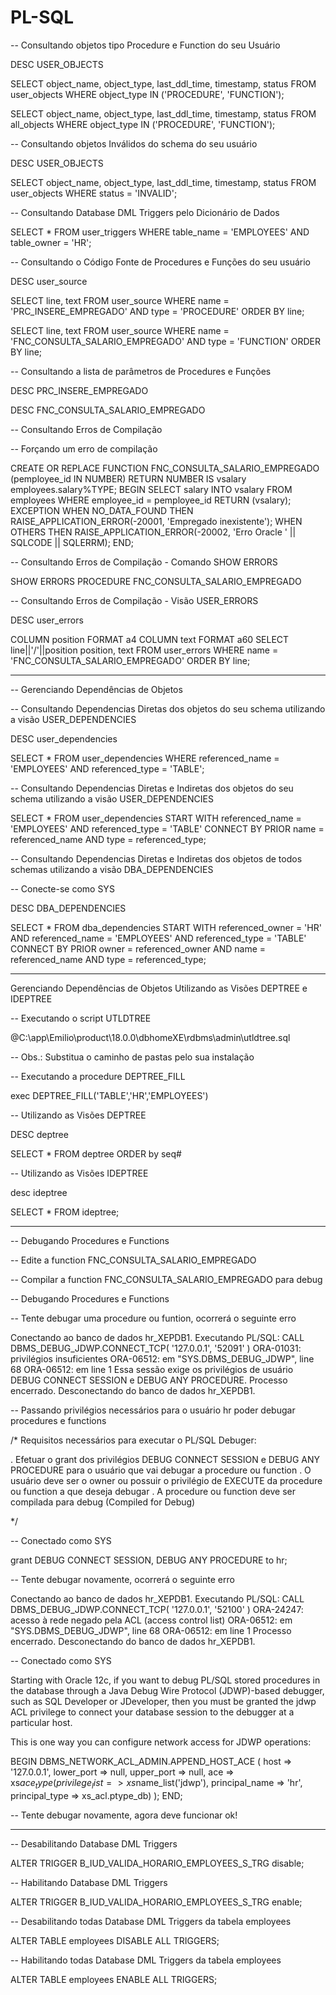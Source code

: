 # PL-SQL

-- Consultando objetos tipo Procedure e Function do seu Usuário

DESC USER_OBJECTS

SELECT object_name, object_type, last_ddl_time, timestamp, status
FROM   user_objects
WHERE  object_type IN ('PROCEDURE', 'FUNCTION');

SELECT object_name, object_type, last_ddl_time, timestamp, status
FROM   all_objects
WHERE  object_type IN ('PROCEDURE', 'FUNCTION');

-- Consultando objetos Inválidos do schema do seu usuário 

DESC USER_OBJECTS

SELECT object_name, object_type, last_ddl_time, timestamp, status
FROM   user_objects
WHERE  status = 'INVALID';

-- Consultando Database DML Triggers pelo Dicionário de Dados

SELECT *
FROM   user_triggers
WHERE  table_name = 'EMPLOYEES'  AND
       table_owner = 'HR';

-- Consultando o Código Fonte de Procedures e Funções  do seu usuário

DESC user_source

SELECT line, text
FROM   user_source
WHERE  name = 'PRC_INSERE_EMPREGADO' AND
       type = 'PROCEDURE'
ORDER BY line;

SELECT line, text
FROM   user_source
WHERE  name = 'FNC_CONSULTA_SALARIO_EMPREGADO' AND
       type = 'FUNCTION'
ORDER BY line;

-- Consultando a lista de parâmetros de Procedures e Funções 

DESC PRC_INSERE_EMPREGADO

DESC FNC_CONSULTA_SALARIO_EMPREGADO

-- Consultando Erros de Compilação

-- Forçando um erro de compilação

CREATE OR REPLACE FUNCTION FNC_CONSULTA_SALARIO_EMPREGADO
  (pemployee_id   IN NUMBER)
   RETURN NUMBER
IS 
  vsalary  employees.salary%TYPE;
BEGIN
  SELECT salary
  INTO   vsalary
  FROM   employees
  WHERE employee_id = pemployee_id
  RETURN (vsalary);
EXCEPTION
  WHEN NO_DATA_FOUND THEN 
      RAISE_APPLICATION_ERROR(-20001, 'Empregado inexistente');
  WHEN OTHERS THEN
     RAISE_APPLICATION_ERROR(-20002, 'Erro Oracle ' || SQLCODE || SQLERRM);
END;

-- Consultando Erros de Compilação - Comando SHOW ERRORS

SHOW ERRORS PROCEDURE FNC_CONSULTA_SALARIO_EMPREGADO

-- Consultando Erros de Compilação - Visão USER_ERRORS

DESC user_errors

COLUMN position FORMAT a4
COLUMN text FORMAT a60
SELECT line||'/'||position position, text
FROM   user_errors
WHERE  name = 'FNC_CONSULTA_SALARIO_EMPREGADO'
ORDER BY line;
***********************************************************************************

-- Gerenciando Dependências de Objetos

-- Consultando Dependencias Diretas dos objetos do seu schema utilizando a visão USER_DEPENDENCIES 

DESC user_dependencies

SELECT *
FROM   user_dependencies
WHERE  referenced_name = 'EMPLOYEES' AND
       referenced_type = 'TABLE';
       
-- Consultando Dependencias Diretas e Indiretas dos objetos do seu schema utilizando a visão USER_DEPENDENCIES 

SELECT      *
FROM        user_dependencies
START WITH  referenced_name = 'EMPLOYEES' AND
            referenced_type = 'TABLE'
CONNECT BY PRIOR  name = referenced_name AND
                  type = referenced_type;
                  

-- Consultando Dependencias Diretas e Indiretas dos objetos de todos schemas utilizando a visão DBA_DEPENDENCIES        

-- Conecte-se como SYS

DESC DBA_DEPENDENCIES

SELECT      *
FROM        dba_dependencies
START WITH  referenced_owner = 'HR' AND
            referenced_name = 'EMPLOYEES' AND
            referenced_type = 'TABLE'
CONNECT BY PRIOR  owner = referenced_owner AND
                  name =  referenced_name   AND
                  type =  referenced_type;
                  

*********************************************************************************************************

Gerenciando Dependências de Objetos
Utilizando as Visões DEPTREE e IDEPTREE


-- Executando o script UTLDTREE

@C:\app\Emilio\product\18.0.0\dbhomeXE\rdbms\admin\utldtree.sql  

-- Obs.: Substitua o caminho de pastas pelo sua instalação

-- Executando a procedure DEPTREE_FILL

exec DEPTREE_FILL('TABLE','HR','EMPLOYEES')

-- Utilizando as Visões DEPTREE

DESC deptree

SELECT   *
FROM     deptree
ORDER by seq#


-- Utilizando as Visões IDEPTREE

desc ideptree

SELECT *
FROM ideptree;
**************************************************************************************************************

-- Debugando Procedures e Functions

-- Edite a function FNC_CONSULTA_SALARIO_EMPREGADO

-- Compilar a function FNC_CONSULTA_SALARIO_EMPREGADO para debug

-- Debugando Procedures e Functions

-- Tente debugar uma procedure ou funtion, ocorrerá o seguinte erro

Conectando ao banco de dados hr_XEPDB1.
Executando PL/SQL: CALL DBMS_DEBUG_JDWP.CONNECT_TCP( '127.0.0.1', '52091' )
ORA-01031: privilégios insuficientes
ORA-06512: em "SYS.DBMS_DEBUG_JDWP", line 68
ORA-06512: em line 1
Essa sessão exige os privilégios de usuário DEBUG CONNECT SESSION e DEBUG ANY PROCEDURE.
Processo encerrado.
Desconectando do banco de dados hr_XEPDB1.

-- Passando privilégios necessários para o usuário hr poder debugar procedures e functions

/*
  Requisitos necessários para executar o PL/SQL Debuger:

  . Efetuar o grant dos privilégios DEBUG CONNECT SESSION e DEBUG ANY PROCEDURE para o usuário que vai debugar a procedure ou function
  . O usuário deve ser o owner ou possuir o privilégio de  EXECUTE da procedure ou function a que deseja debugar
  . A procedure ou function deve ser compilada  para debug (Compiled for Debug)
	
*/

-- Conectado como SYS

grant DEBUG CONNECT SESSION, DEBUG ANY PROCEDURE to hr;

-- Tente debugar novamente, ocorrerá o seguinte erro

Conectando ao banco de dados hr_XEPDB1.
Executando PL/SQL: CALL DBMS_DEBUG_JDWP.CONNECT_TCP( '127.0.0.1', '52100' )
ORA-24247: acesso à rede negado pela ACL (access control list)
ORA-06512: em "SYS.DBMS_DEBUG_JDWP", line 68
ORA-06512: em line 1
Processo encerrado.
Desconectando do banco de dados hr_XEPDB1.


-- Conectado como SYS

Starting with Oracle 12c, if you want to debug PL/SQL stored procedures in the database through a Java 
Debug Wire Protocol (JDWP)-based debugger, such as SQL Developer or JDeveloper, then you must be granted 
the jdwp ACL privilege to connect your database session to the debugger at a particular host.

This is one way you can configure network access for JDWP operations:

	
BEGIN
 DBMS_NETWORK_ACL_ADMIN.APPEND_HOST_ACE
 (
 host => '127.0.0.1',
 lower_port => null,
 upper_port => null,
 ace => xs$ace_type(privilege_list => xs$name_list('jdwp'),
 principal_name => 'hr',
 principal_type => xs_acl.ptype_db)
 );
END;


-- Tente debugar novamente, agora deve funcionar ok!

***************************************************************************

-- Desabilitando Database DML Triggers

ALTER TRIGGER B_IUD_VALIDA_HORARIO_EMPLOYEES_S_TRG disable;

-- Habilitando Database DML Triggers

ALTER TRIGGER B_IUD_VALIDA_HORARIO_EMPLOYEES_S_TRG enable;

-- Desabilitando todas Database DML Triggers da tabela employees

ALTER TABLE employees DISABLE ALL TRIGGERS;

-- Habilitando todas Database DML Triggers da tabela employees

ALTER TABLE employees ENABLE ALL TRIGGERS;


